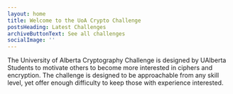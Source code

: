 ```yaml
---
layout: home
title: Welcome to the UoA Crypto Challenge
postsHeading: Latest Challenges
archiveButtonText: See all challenges
socialImage: ''
---
```

The University of Alberta Cryptography Challenge is designed by UAlberta Students to motivate others to become more interested in ciphers and encryption. The challenge is designed to be approachable from any skill level, yet offer enough difficulty to keep those with experience interested.

